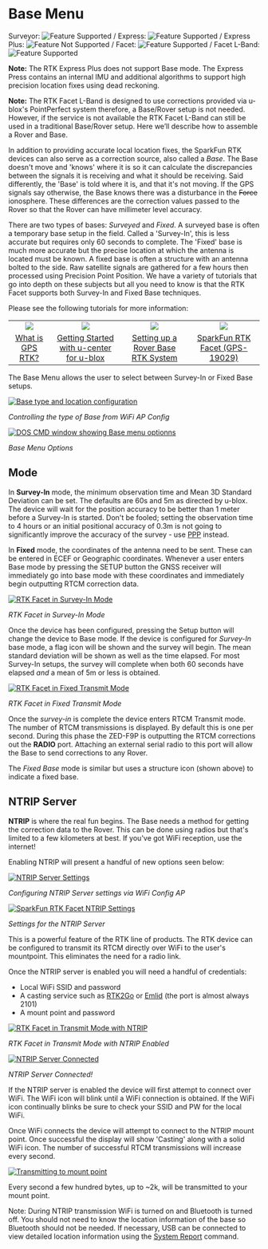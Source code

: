 # Base Menu

Surveyor: ![Feature Supported](https://raw.githubusercontent.com/sparkfun/SparkFun_RTK_Firmware/main/docs/img/GreenDot.png) / Express: ![Feature Supported](https://raw.githubusercontent.com/sparkfun/SparkFun_RTK_Firmware/main/docs/img/GreenDot.png) / Express Plus: ![Feature Not Supported](https://raw.githubusercontent.com/sparkfun/SparkFun_RTK_Firmware/main/docs/img/RedDot.png) / Facet: ![Feature Supported](https://raw.githubusercontent.com/sparkfun/SparkFun_RTK_Firmware/main/docs/img/GreenDot.png) / Facet L-Band: ![Feature Supported](https://raw.githubusercontent.com/sparkfun/SparkFun_RTK_Firmware/main/docs/img/GreenDot.png)

**Note:** The RTK Express Plus does not support Base mode. The Express Press contains an internal IMU and additional algorithms to support high precision location fixes using dead reckoning. 

**Note:** The RTK Facet L-Band is designed to use corrections provided via u-blox's PointPerfect system therefore, a Base/Rover setup is not needed. However, if the service is not available the RTK Facet L-Band can still be used in a traditional Base/Rover setup. Here we’ll describe how to assemble a Rover and Base.

In addition to providing accurate local location fixes, the SparkFun RTK devices can also serve as a correction source, also called a *Base*. The Base doesn't move and 'knows' where it is so it can calculate the discrepancies between the signals it is receiving and what it should be receiving. Said differently, the 'Base' is told where it is, and that it's not moving. If the GPS signals say otherwise, the Base knows there was a disturbance in the ~~Force~~ ionosphere. These differences are the correction values passed to the Rover so that the Rover can have millimeter level accuracy.

There are two types of bases: *Surveyed* and *Fixed*. A surveyed base is often a temporary base setup in the field. Called a 'Survey-In', this is less accurate but requires only 60 seconds to complete. The 'Fixed' base is much more accurate but the precise location at which the antenna is located must be known. A fixed base is often a structure with an antenna bolted to the side. Raw satellite signals are gathered for a few hours then processed using Precision Point Position. We have a variety of tutorials that go into depth on these subjects but all you need to know is that the RTK Facet supports both Survey-In and Fixed Base techniques.

Please see the following tutorials for more information:

<table class="table table-hover table-striped table-bordered">
  <tr align="center">
   <td><a href="https://learn.sparkfun.com/tutorials/what-is-gps-rtk"><img src="https://cdn.sparkfun.com/c/178-100/assets/learn_tutorials/8/1/3/Location-Wandering-GPS-combined.jpg"></a></td>
   <td><a href="https://learn.sparkfun.com/tutorials/getting-started-with-u-center-for-u-blox"><img src="https://cdn.sparkfun.com/c/178-100/assets/learn_tutorials/8/1/5/u-center.jpg"></a></td>
   <td><a href="https://learn.sparkfun.com/tutorials/setting-up-a-rover-base-rtk-system"><img src="https://cdn.sparkfun.com/c/178-100/assets/learn_tutorials/1/3/6/2/GNSS_RTK_DIY_Surveying_Tutorial.jpg"></a></td>
   <td><a href="https://learn.sparkfun.com/tutorials/how-to-build-a-diy-gnss-reference-station"><img src="https://cdn.sparkfun.com/c/178-100/assets/learn_tutorials/1/3/6/3/Roof_Enclosure.jpg"></a></td>
  </tr>
  <tr align="center">
    <td><a href="https://learn.sparkfun.com/tutorials/what-is-gps-rtk">What is GPS RTK?</a></td>
    <td><a href="https://learn.sparkfun.com/tutorials/getting-started-with-u-center-for-u-blox">Getting Started with u-center for u-blox</a></td>
    <td><a href="https://learn.sparkfun.com/tutorials/setting-up-a-rover-base-rtk-system">Setting up a Rover Base RTK System</a></td>
    <td><a href="https://learn.sparkfun.com/tutorials/how-to-build-a-diy-gnss-reference-station">SparkFun RTK Facet (GPS-19029)</a></td>
  </tr>
</table>


The Base Menu allows the user to select between Survey-In or Fixed Base setups.

[![Base type and location configuration](https://cdn.sparkfun.com/r/600-600/assets/learn_tutorials/1/4/6/3/RTK_Surveyor_-_WiFi_Config_-_Base_Config1.jpg)](https://cdn.sparkfun.com/assets/learn_tutorials/1/4/6/3/RTK_Surveyor_-_WiFi_Config_-_Base_Config1.jpg)

*Controlling the type of Base from WiFi AP Config*

[![DOS CMD window showing Base menu optionns](https://cdn.sparkfun.com/assets/learn_tutorials/1/8/5/7/SparkFun_RTK_Express_-_Base_Menu.jpg)](https://cdn.sparkfun.com/assets/learn_tutorials/1/8/5/7/SparkFun_RTK_Express_-_Base_Menu.jpg)

*Base Menu Options*

## Mode

In **Survey-In** mode, the minimum observation time and Mean 3D Standard Deviation can be set. The defaults are 60s and 5m as directed by u-blox. The device will wait for the position accuracy to be better than 1 meter before a Survey-In is started. Don't be fooled; setting the observation time to 4 hours or an initial positional accuracy of 0.3m is not going to significantly improve the accuracy of the survey - use [PPP](https://learn.sparkfun.com/tutorials/how-to-build-a-diy-gnss-reference-station#gather-raw-gnss-data) instead.

In **Fixed** mode, the coordinates of the antenna need to be sent. These can be entered in ECEF or Geographic coordinates. Whenever a user enters Base mode by pressing the SETUP button the GNSS receiver will immediately go into base mode with these coordinates and immediately begin outputting RTCM correction data.

[![RTK Facet in Survey-In Mode](https://cdn.sparkfun.com/assets/learn_tutorials/1/8/5/7/SparkFun_RTK_Express_-_Display_-_Survey-In.jpg)](https://cdn.sparkfun.com/assets/learn_tutorials/1/8/5/7/SparkFun_RTK_Express_-_Display_-_Survey-In.jpg)

*RTK Facet in Survey-In Mode*

Once the device has been configured, pressing the Setup button will change the device to Base mode. If the device is configured for *Survey-In* base mode, a flag icon will be shown and the survey will begin. The mean standard deviation will be shown as well as the time elapsed. For most Survey-In setups, the survey will complete when both 60 seconds have elapsed *and* a mean of 5m or less is obtained.

[![RTK Facet in Fixed Transmit Mode](https://cdn.sparkfun.com/assets/learn_tutorials/1/8/5/7/SparkFun_RTK_Express_-_Display_-_FixedBase-Xmitting.jpg)](https://cdn.sparkfun.com/assets/learn_tutorials/1/8/5/7/SparkFun_RTK_Express_-_Display_-_FixedBase-Xmitting.jpg)

*RTK Facet in Fixed Transmit Mode*

Once the *survey-in* is complete the device enters RTCM Transmit mode. The number of RTCM transmissions is displayed. By default this is one per second. During this phase the ZED-F9P is outputting the RTCM corrections out the **RADIO** port. Attaching an external serial radio to this port will allow the Base to send corrections to any Rover.

The *Fixed Base* mode is similar but uses a structure icon (shown above) to indicate a fixed base.

## NTRIP Server

**NTRIP** is where the real fun begins. The Base needs a method for getting the correction data to the Rover. This can be done using radios but that's limited to a few kilometers at best. If you've got WiFi reception, use the internet! 

Enabling NTRIP will present a handful of new options seen below:

[![NTRIP Server Settings](https://cdn.sparkfun.com/assets/learn_tutorials/1/4/6/3/RTK_Surveyor_-_WiFi_Config_-_Base_Config2.jpg)](https://cdn.sparkfun.com/assets/learn_tutorials/1/4/6/3/RTK_Surveyor_-_WiFi_Config_-_Base_Config2.jpg)

*Configuring NTRIP Server settings via WiFi Config AP*

[![SparkFun RTK Facet NTRIP Settings](https://cdn.sparkfun.com/assets/learn_tutorials/1/8/5/7/SparkFun_RTK_Express_-_Base_Menu_-_Fixed_NTRIP.jpg)](https://cdn.sparkfun.com/assets/learn_tutorials/1/8/5/7/SparkFun_RTK_Express_-_Base_Menu_-_Fixed_NTRIP.jpg)

*Settings for the NTRIP Server*

This is a powerful feature of the RTK line of products. The RTK device can be configured to transmit its RTCM directly over WiFi to the user's mountpoint. This eliminates the need for a radio link.

Once the NTRIP server is enabled you will need a handful of credentials:

* Local WiFi SSID and password
* A casting service such as [RTK2Go](http://www.rtk2go.com) or [Emlid](http://caster.emlid.com) (the port is almost always 2101)
* A mount point and password

[![RTK Facet in Transmit Mode with NTRIP](https://cdn.sparkfun.com/assets/learn_tutorials/1/8/5/7/SparkFun_RTK_Express_-_Display_-_FixedBase-Casting.jpg)](https://cdn.sparkfun.com/assets/learn_tutorials/1/8/5/7/SparkFun_RTK_Express_-_Display_-_FixedBase-Casting.jpg)

*RTK Facet in Transmit Mode with NTRIP Enabled*

[![NTRIP Server Connected](https://cdn.sparkfun.com/assets/learn_tutorials/1/4/6/3/RTK_Surveyor_-_Device_Configuration_-_NTRIP_Server_Broadcasting_v11.jpg)](https://cdn.sparkfun.com/assets/learn_tutorials/1/4/6/3/RTK_Surveyor_-_Device_Configuration_-_NTRIP_Server_Broadcasting_v11.jpg)

*NTRIP Server Connected!*

If the NTRIP server is enabled the device will first attempt to connect over WiFi. The WiFi icon will blink until a WiFi connection is obtained. If the WiFi icon continually blinks be sure to check your SSID and PW for the local WiFi.

Once WiFi connects the device will attempt to connect to the NTRIP mount point. Once successful the display will show 'Casting' along with a solid WiFi icon. The number of successful RTCM transmissions will increase every second.

[![Transmitting to mount point](https://cdn.sparkfun.com/assets/learn_tutorials/1/4/6/3/RTK_Surveyor_-_Device_Configuration_-_NTRIP_Server_Broadcasting_Bytes_v11.jpg)](https://cdn.sparkfun.com/assets/learn_tutorials/1/4/6/3/RTK_Surveyor_-_Device_Configuration_-_NTRIP_Server_Broadcasting_Bytes_v11.jpg)

Every second a few hundred bytes, up to ~2k, will be transmitted to your mount point.

Note: During NTRIP transmission WiFi is turned on and Bluetooth is turned off. You should not need to know the location information of the base so Bluetooth should not be needed. If necessary, USB can be connected to view detailed location information using the [System Report](https://sparkfun.github.io/SparkFun_RTK_Firmware/system_status_reporting/) command.